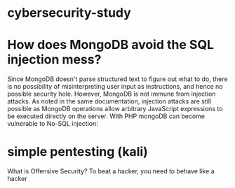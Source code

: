 # cybersecurity-study
# How does MongoDB avoid the SQL injection mess?
Since MongoDB doesn't parse structured text to figure out what to do, there is no possibility of misinterpreting user input as instructions, and hence no possible security hole.
However, MongoDB is not immune from injection attacks. As noted in the same documentation, injection attacks are still possible as MongoDB operations allow arbitrary JavaScript expressions to be executed directly on the server.
With PHP mongoDB can become vulnerable to No-SQL injection:


# simple pentesting (kali)

What is Offensive Security?
To beat a hacker, you need to behave like a hacker
